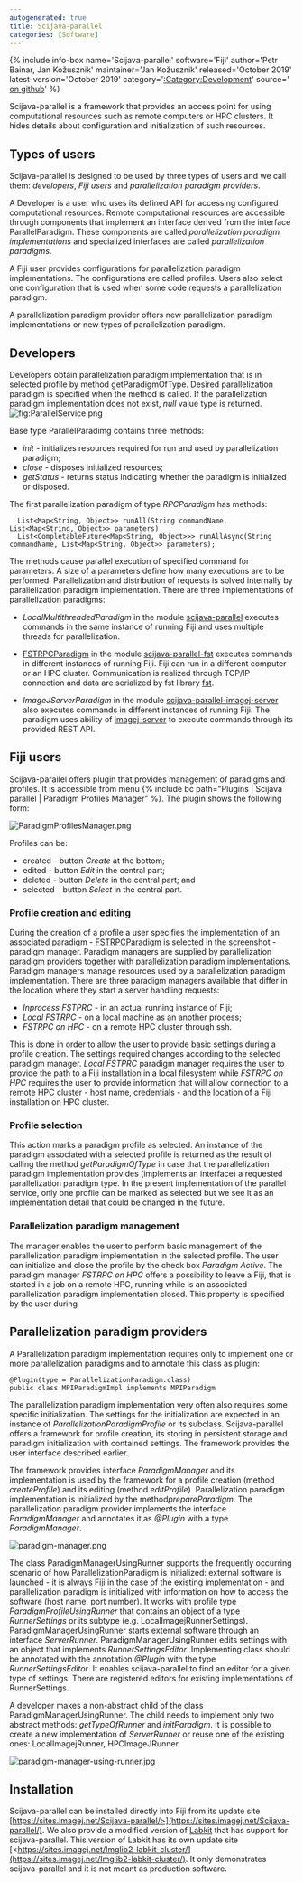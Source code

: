 ```yaml
---
autogenerated: true
title: Scijava-parallel
categories: [Software]
---
```


{% include info-box name='Scijava-parallel' software='Fiji' author='Petr Bainar, Jan Kožusznik' maintainer='Jan Kožusznik' released='October 2019' latest-version='October 2019' category='[:Category:Development](Category_Development)' source=' [on github](https://github.com/fiji-hpc/scijava-parallel)' %}

Scijava-parallel is a framework that provides an access point for using computational resources such as remote computers or HPC clusters. It hides details about configuration and initialization of such resources.

## Types of users

Scijava-parallel is designed to be used by three types of users and we call them: *developers*, *Fiji users* and *parallelization paradigm providers*.

A Developer is a user who uses its defined API for accessing configured computational resources. Remote computational resources are accessible through components that implement an interface derived from the interface ParallelParadigm. These components are called *parallelization paradigm implementations* and specialized interfaces are called *parallelization paradigms*.

A Fiji user provides configurations for parallelization paradigm implementations. The configurations are called profiles. Users also select one configuration that is used when some code requests a parallelization paradigm.

A parallelization paradigm provider offers new parallelization paradigm implementations or new types of parallelization paradigm.

## Developers

Developers obtain parallelization paradigm implementation that is in selected profile by method getParadigmOfType. Desired parallelization paradigm is specified when the method is called. If the parallelization paradigm implementation does not exist, *null* value type is returned. ![](/media/parallelservice.png "fig:ParallelService.png")

Base type ParallelParadimg contains three methods:

-   *init* - initializes resources required for run and used by parallelization paradigm;
-   *close* - disposes initialized resources;
-   *getStatus* - returns status indicating whether the paradigm is initialized or disposed.

The first parallelization paradigm of type *RPCParadigm* has methods:

      List<Map<String, Object>> runAll(String commandName, List<Map<String, Object>> parameters)
      List<CompletableFuture<Map<String, Object>>> runAllAsync(String commandName, List<Map<String, Object>> parameters);

The methods cause parallel execution of specified command for parameters. A size of a parameters define how many executions are to be performed. Parallelization and distribution of requests is solved internally by parallelization paradigm implementation. There are three implementations of parallelization paradigms:

-   *LocalMultithreadedParadigm* in the module [scijava-parallel](https://github.com/fiji-hpc/scijava-parallel) executes commands in the same instance of running Fiji and uses multiple threads for parallelization.

<!-- -->

-   [FSTRPCParadigm](FSTRPCParadigm) in the module [scijava-parallel-fst](https://github.com/fiji-hpc/scijava-parallel-fst) executes commands in different instances of running Fiji. Fiji can run in a different computer or an HPC cluster. Communication is realized through TCP/IP connection and data are serialized by fst library [fst](https://github.com/RuedigerMoeller/fast-serialization).

<!-- -->

-   *ImageJServerParadigm* in the module [scijava-parallel-imagej-server](https://github.com/fiji-hpc/scijava-parallel-imagej-server) also executes commands in different instances of running Fiji. The paradigm uses ability of [imagej-server](https://github.com/imagej/imagej-server/) to execute commands through its provided REST API.

## Fiji users

Scijava-parallel offers plugin that provides management of paradigms and profiles. It is accessible from menu {% include bc path="Plugins | Scijava parallel | Paradigm Profiles Manager" %}. The plugin shows the following form:

![](/media/paradigmprofilesmanager.png "ParadigmProfilesManager.png")

Profiles can be:

-   created - button *Create* at the bottom;
-   edited - button *Edit* in the central part;
-   deleted - button *Delete* in the central part; and
-   selected - button *Select* in the central part.

### Profile creation and editing

During the creation of a profile a user specifies the implementation of an associated paradigm - [FSTRPCParadigm](FSTRPCParadigm) is selected in the screenshot - paradigm manager. Paradigm managers are supplied by parallelization paradigm providers together with parallelization paradigm implementations. Paradigm managers manage resources used by a parallelization paradigm implementation. There are three paradigm managers available that differ in the location where they start a server handling requests:

-   *Inprocess FSTPRC* - in an actual running instance of Fiji;
-   *Local FSTRPC* - on a local machine as an another process;
-   *FSTRPC on HPC* - on a remote HPC cluster through ssh.

This is done in order to allow the user to provide basic settings during a profile creation. The settings required changes according to the selected paradigm manager. *Local FSTPRC* paradigm manager requires the user to provide the path to a Fiji installation in a local filesystem while *FSTRPC on HPC* requires the user to provide information that will allow connection to a remote HPC cluster - host name, credentials - and the location of a Fiji installation on HPC cluster.

### Profile selection

This action marks a paradigm profile as selected. An instance of the paradigm associated with a selected profile is returned as the result of calling the method *getParadigmOfType* in case that the parallelization paradigm implementation provides (implements an interface) a requested parallelization paradigm type. In the present implementation of the parallel service, only one profile can be marked as selected but we see it as an implementation detail that could be changed in the future.

### Parallelization paradigm management

The manager enables the user to perform basic management of the parallelization paradigm implementation in the selected profile. The user can initialize and close the profile by the check box *Paradigm Active*. The paradigm manager *FSTRPC on HPC* offers a possibility to leave a Fiji, that is started in a job on a remote HPC, running while is an associated parallelization paradigm implementation closed. This property is specified by the user during

## Parallelization paradigm providers

A Parallelization paradigm implementation requires only to implement one or more parallelization paradigms and to annotate this class as plugin:

    @Plugin(type = ParallelizationParadigm.class)
    public class MPIParadigmImpl implements MPIParadigm

The parallelization paradigm implementation very often also requires some specific initialization. The settings for the initialization are expected in an instance of *ParallelizationParadigmProfile* or its subclass. Scijava-parallel offers a framework for profile creation, its storing in persistent storage and paradigm initialization with contained settings. The framework provides the user interface described earlier.

The framework provides interface *ParadigmManager* and its implementation is used by the framework for a profile creation (method *createProfile*) and its editing (method *editProfile*). Parallelization paradigm implementation is initialized by the method*prepareParadigm*. The parallelization paradigm provider implements the interface *ParadigmManager* and annotates it as *@Plugin* with a type *ParadigmManager*.

![](/media/paradigm-manager.png "paradigm-manager.png")

The class ParadigmManagerUsingRunner supports the frequently occurring scenario of how ParallelizationParadigm is initialized: external software is launched - it is always Fiji in the case of the existing implementation - and parallelization paradigm is initialized with information on how to access the software (host name, port number). It works with profile type *ParadigmProfileUsingRunner* that contains an object of a type *RunnerSettings* or its subtype (e.g. LocalImagejRunnerSettings). ParadigmManagerUsingRunner starts external software through an interface *ServerRunner*. ParadigmManagerUsingRunner edits settings with an object that implements *RunnerSettingsEditor*. Implementing class should be annotated with the annotation *@Plugin* with the type *RunnerSettingsEditor*. It enables scijava-parallel to find an editor for a given type of settings. There are registered editors for existing implementations of RunnerSettings.

A developer makes a non-abstract child of the class ParadigmManagerUsingRunner. The child needs to implement only two abstract methods: *getTypeOfRunner* and *initParadigm*. It is possible to create a new implementation of *ServerRunner* or reuse one of the existing ones: LocalImagejRunner, HPCImageJRunner.

![](/media/paradigm-manager-using-runner.jpg "paradigm-manager-using-runner.jpg")

## Installation

Scijava-parallel can be installed directly into Fiji from its update site [https://sites.imagej.net/Scijava-parallel/>](https://sites.imagej.net/Scijava-parallel/). We also provide a modified version of [Labkit](/plugins/labkit) that has support for scijava-parallel. This version of Labkit has its own update site [<https://sites.imagej.net/Imglib2-labkit-cluster/](https://sites.imagej.net/Imglib2-labkit-cluster/). It only demonstrates scijava-parallel and it is not meant as production software.
